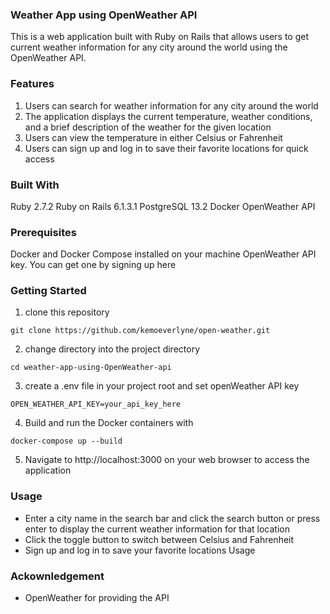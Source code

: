 ### Weather App using OpenWeather API

This is a web application built with Ruby on Rails that allows users to get current weather information for any city around the world using the OpenWeather API.

### Features

1. Users can search for weather information for any city around the world
2. The application displays the current temperature, weather conditions, and a brief description of the weather for the given location
3. Users can view the temperature in either Celsius or Fahrenheit
4. Users can sign up and log in to save their favorite locations for quick access

### Built With

Ruby 2.7.2
Ruby on Rails 6.1.3.1
PostgreSQL 13.2
Docker
OpenWeather API

### Prerequisites

Docker and Docker Compose installed on your machine
OpenWeather API key. You can get one by signing up here

### Getting Started

1. clone this repository

```
git clone https://github.com/kemoeverlyne/open-weather.git
```

2. change directory into the project directory

```
cd weather-app-using-OpenWeather-api
```

3. create a .env file in your project root and set openWeather API key

```
OPEN_WEATHER_API_KEY=your_api_key_here
```

4. Build and run the Docker containers with

```
docker-compose up --build
```

5. Navigate to http://localhost:3000 on your web browser to access the application

### Usage

- Enter a city name in the search bar and click the search button or press enter to display the current weather information for that location
- Click the toggle button to switch between Celsius and Fahrenheit
- Sign up and log in to save your favorite locations
  Usage

### Ackownledgement

- OpenWeather for providing the API
